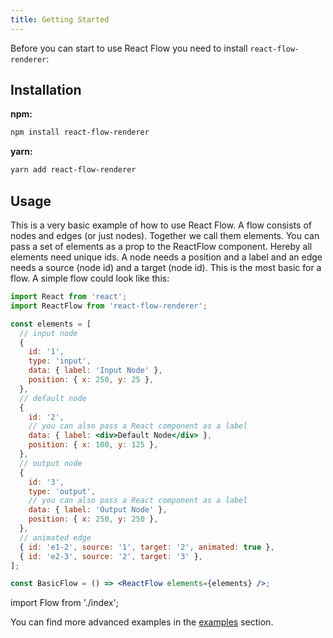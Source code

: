```yaml
---
title: Getting Started
---
```


Before you can start to use React Flow you need to install `react-flow-renderer`:

## Installation

**npm:**
```bash
npm install react-flow-renderer
```

**yarn:**
```bash
yarn add react-flow-renderer
```

## Usage

This is a very basic example of how to use React Flow. A flow consists of nodes and edges (or just nodes). Together we call them elements. You can pass a set of elements as a prop to the ReactFlow component. Hereby all elements need unique ids. A node needs a position and a label and an edge needs a source (node id) and a target (node id). This is the most basic for a flow. A simple flow could look like this:

```jsx
import React from 'react';
import ReactFlow from 'react-flow-renderer';

const elements = [
  // input node
  {
    id: '1',
    type: 'input',
    data: { label: 'Input Node' },
    position: { x: 250, y: 25 },
  },
  // default node
  {
    id: '2',
    // you can also pass a React component as a label
    data: { label: <div>Default Node</div> },
    position: { x: 100, y: 125 },
  },
  // output node
  {
    id: '3',
    type: 'output',
    // you can also pass a React component as a label
    data: { label: 'Output Node' },
    position: { x: 250, y: 250 },
  },
  // animated edge
  { id: 'e1-2', source: '1', target: '2', animated: true },
  { id: 'e2-3', source: '2', target: '3' },
];

const BasicFlow = () => <ReactFlow elements={elements} />;
```

import Flow from './index';

<Flow />

You can find more advanced examples in the [examples](reactflow.dev/examples/) section.
